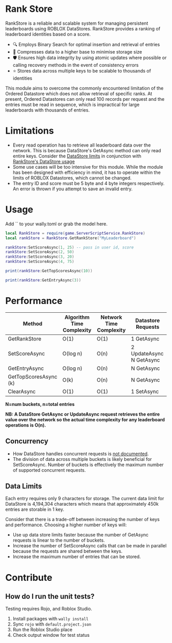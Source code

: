 # Rank Store

RankStore is a reliable and scalable system for managing persistent leaderboards using ROBLOX DataStores. RankStore provides a ranking of leaderboard identities based on a score. 

- 🔍 Employs Binary Search for optimal insertion and retrieval of entries
- 🚀 Compresses data to a higher base to minimise storage size
- 🛡️ Ensures high data integrity by using atomic updates where possible or calling recovery methods in the event of consistency errors
- ⭐ Stores data across multiple keys to be scalable to thousands of identities

This module aims to overcome the commonly encountered limitation of the Ordered Datastore which does not allow retrieval of specific ranks. At present, Ordered Datastores can only read 100 records per request and the entries must be read in sequence, which is impractical for large leaderboards with thousands of entries.

# Limitations
- Every read operation has to retrieve all leaderboard data over the network. This is because DataStore's GetAsync method can only read entire keys. Consider the [DataStore limits](https://create.roblox.com/docs/cloud-services/data-stores#limits) in conjunction with [RankStore's DataStore usage](#performance)
- Some use cases will be too intensive for this module. While the module has been designed with efficiency in mind, it has to operate within the limits of ROBLOX Datastores, which cannot be changed.
- The entry ID and score must be 5 byte and 4 byte integers respectively. An error is thrown if you attempt to save an invalid entry.

# Usage
Add `` to your wally.toml or grab the model here.

```lua
local RankStore = require(game.ServerScriptService.RankStore)
local rankStore = RankStore.GetRankStore("MyLeaderboard")

rankStore:SetScoreAsync(1, 25) -- pass in user id, score
rankStore:SetScoreAsync(2, 50)
rankStore:SetScoreAsync(3, 20)
rankStore:SetScoreAsync(4, 75)

print(rankStore:GetTopScoresAsync(10))

print(rankStore:GetEntryAsync(3))
```


# Performance

| Method                | Algorithm Time Complexity | Network Time Complexity | Datastore Requests       |
|-----------------------|---------------------------|-------------------------|--------------------------|
| GetRankStore          | O(1)                      | O(1)                    | 1 GetAsync               |
| SetScoreAsync         | O(log n)                  | O(n)                    | 2 UpdateAsync N GetAsync |
| GetEntryAsync         | O(log n)                  | O(n)                    | N GetAsync               |
| GetTopScoresAsync (k) | O(k)                      | O(n)                    | N GetAsync               |
| ClearAsync            | O(1)                      | O(1)                    | 1 SetAsync               |

**N=num buckets, n=total entries**

**NB: A DataStore GetAsync or UpdateAsync request retrieves the entire value over the network so the actual time complexity for any leaderboard operations is O(n).**

## Concurrency
- How DataStore handles concurrent requests is [not documented]().
- The division of data across multiple buckets is likely beneficial for SetScoreAsync. Number of buckets is effectively the maximum number of supported concurrent requests.

## Data Limits
Each entry requires only 9 characters for storage. The current data limit for DataStore is 4,194,304 characters which means that approximately 450k entries are storable in 1 key.

Consider that there is a trade-off between increasing the number of keys and performance. Choosing a higher number of keys will:
- Use up data store limits faster because the number of GetAsync requests is linear to the number of buckets.
- Increase the number of SetScoreAsync calls that can be made in parallel because the requests are shared between the keys.
- Increase the maximum number of entries that can be stored.




# Contribute
## How do I run the unit tests?
Testing requires Rojo, and Roblox Studio.
1. Install packages with `wally install`
1. Sync `rojo` with `default.project.json`
3. Run the Roblox Studio place
4. Check output window for test status